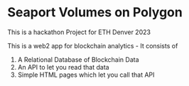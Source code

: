 # Seaport Volumes on Polygon 

This is a hackathon Project for ETH Denver 2023

This is a web2 app for blockchain analytics - It consists of 
1) A Relational Database of Blockchain Data
2) An API to let you read that data
3) Simple HTML pages which let you call that API